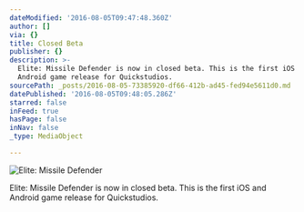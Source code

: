 ```yaml
---
dateModified: '2016-08-05T09:47:48.360Z'
author: []
via: {}
title: Closed Beta
publisher: {}
description: >-
  Elite: Missile Defender is now in closed beta. This is the first iOS and
  Android game release for Quickstudios.
sourcePath: _posts/2016-08-05-73385920-df66-412b-ad45-fed94e5611d0.md
datePublished: '2016-08-05T09:48:05.286Z'
starred: false
inFeed: true
hasPage: false
inNav: false
_type: MediaObject

---
```

![Elite: Missile Defender](https://the-grid-user-content.s3-us-west-2.amazonaws.com/1f660f9b-e831-4789-803d-4576caf28e23.jpg)

Elite: Missile Defender is now in closed beta. This is the first iOS and Android game release for Quickstudios.